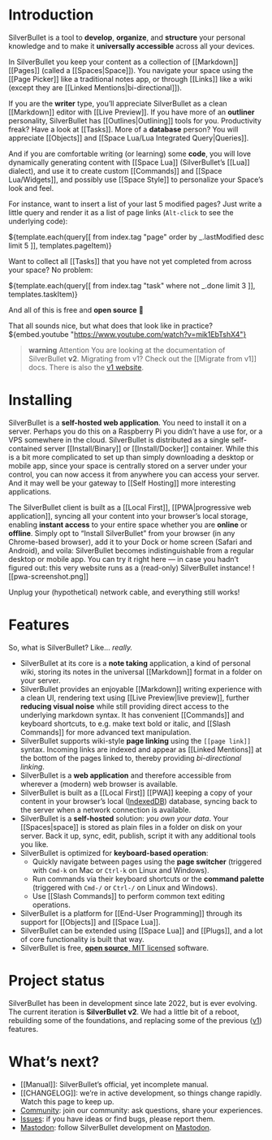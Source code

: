 # Introduction
SilverBullet is a tool to **develop**, **organize**, and **structure** your personal knowledge and to make it **universally accessible** across all your devices. 

In SilverBullet you keep your content as a collection of [[Markdown]] [[Pages]] (called a [[Spaces|Space]]). You navigate your space using the [[Page Picker]] like a traditional notes app, or through [[Links]] like a wiki (except they are [[Linked Mentions|bi-directional]]). 

If you are the **writer** type, you’ll appreciate SilverBullet as a clean [[Markdown]] editor with [[Live Preview]]. If you have more of an **outliner** personality, SilverBullet has [[Outlines|Outlining]] tools for you. Productivity freak? Have a look at [[Tasks]]. More of a **database** person? You will appreciate [[Objects]] and [[Space Lua/Lua Integrated Query|Queries]]. 

And if you are comfortable writing (or learning) some **code**, you will love dynamically generating content with [[Space Lua]] (SilverBullet’s [[Lua]] dialect), and use it to create custom [[Commands]] and [[Space Lua/Widgets]], and possibly use [[Space Style]] to personalize your Space’s look and feel.

For instance, want to insert a list of your last 5 modified pages? Just write a little query and render it as a list of page links (`Alt-click` to see the underlying code):

${template.each(query[[
  from index.tag "page"
  order by _.lastModified desc
  limit 5
]], templates.pageItem)}

Want to collect all [[Tasks]] that you have not yet completed from across your space? No problem:

${template.each(query[[
  from index.tag "task" where not _.done
  limit 3
]], templates.taskItem)}

And all of this is free and **open source** 🤯

That all sounds nice, but what does that look like in practice?
${embed.youtube "https://www.youtube.com/watch?v=mik1EbTshX4"}
> **warning** Attention
> You are looking at the documentation of SilverBullet **v2**. Migrating from v1? Check out the [[Migrate from v1]] docs. There is also the [v1 website](https://v1.silverbullet.md).

# Installing
SilverBullet is a **self-hosted web application**. You need to install it on a server. Perhaps you do this on a Raspberry Pi you didn’t have a use for, or a VPS somewhere in the cloud. SilverBullet is distributed as a single self-contained server [[Install/Binary]] or [[Install/Docker]] container. While this is a bit more complicated to set up than simply downloading a desktop or mobile app, since your space is centrally stored on a server under your control, you can now access it from anywhere you can access your server. And it may well be your gateway to [[Self Hosting]] more interesting applications.

The SilverBullet client is built as a [[Local First]], [[PWA|progressive web application]], syncing all your content into your browser’s local storage, enabling **instant access** to your entire space whether you are **online** or **offline**. Simply opt to “Install SilverBullet” from your browser (in any Chrome-based browser), add it to your Dock or home screen (Safari and Android), and voila: SilverBullet becomes indistinguishable from a regular desktop or mobile app. You can try it right here — in case you hadn’t figured out: this very website runs as a (read-only) SilverBullet instance!
![[pwa-screenshot.png]]

Unplug your (hypothetical) network cable, and everything still works!

# Features
So, what is SilverBullet? Like... _really._

* SilverBullet at its core is a **note taking** application, a kind of personal wiki, storing its notes in the universal [[Markdown]] format in a folder on your server.
* SilverBullet provides an enjoyable [[Markdown]] writing experience with a clean UI, rendering text using [[Live Preview|live preview]], further **reducing visual noise** while still providing direct access to the underlying markdown syntax. It has convenient [[Commands]] and keyboard shortcuts, to e.g. make text bold or italic, and [[Slash Commands]] for more advanced text manipulation.
* SilverBullet supports wiki-style **page linking** using the `[[page link]]` syntax. Incoming links are indexed and appear as [[Linked Mentions]] at the bottom of the pages linked to, thereby providing _bi-directional linking_.
* SilverBullet is a **web application** and therefore accessible from wherever a (modern) web browser is available.
* SilverBullet is built as a [[Local First]] [[PWA]] keeping a copy of your content in your browser’s local ([IndexedDB](https://developer.mozilla.org/en-US/docs/Web/API/IndexedDB_API)) database, syncing back to the server when a network connection is available.
* SilverBullet is a **self-hosted** solution: _you own your data_. Your [[Spaces|space]] is stored as plain files in a folder on disk on your server. Back it up, sync, edit, publish, script it with any additional tools you like.
* SilverBullet is optimized for **keyboard-based operation**:
  * Quickly navigate between pages using the **page switcher** (triggered with `Cmd-k` on Mac or `Ctrl-k` on Linux and Windows).
  * Run commands via their keyboard shortcuts or the **command palette** (triggered with `Cmd-/` or `Ctrl-/` on Linux and Windows).
  * Use [[Slash Commands]] to perform common text editing operations.
* SilverBullet is a platform for [[End-User Programming]] through its support for [[Objects]] and [[Space Lua]].
* SilverBullet can be extended using [[Space Lua]] and [[Plugs]], and a lot of core functionality is built that way.
* SilverBullet is free, [**open source**, MIT licensed](https://github.com/silverbulletmd/silverbullet) software.

# Project status
SilverBullet has been in development since late 2022, but is ever evolving. The current iteration is **SilverBullet v2**. We had a little bit of a reboot, rebuilding some of the foundations, and replacing some of the previous ([v1](https://v1.silverbullet.md)) features. 

# What’s next?
* [[Manual]]: SilverBullet’s official, yet incomplete manual.
* [[CHANGELOG]]: we’re in active development, so things change rapidly. Watch this page to keep up.
* [Community](https://community.silverbullet.md): join our community: ask questions, share your experiences.
* [Issues](https://github.com/silverbulletmd/silverbullet/issues): if you have ideas or find bugs, please report them.
* [Mastodon](https://fosstodon.org/@silverbulletmd): follow SilverBullet development on [Mastodon](https://joinmastodon.org/).
